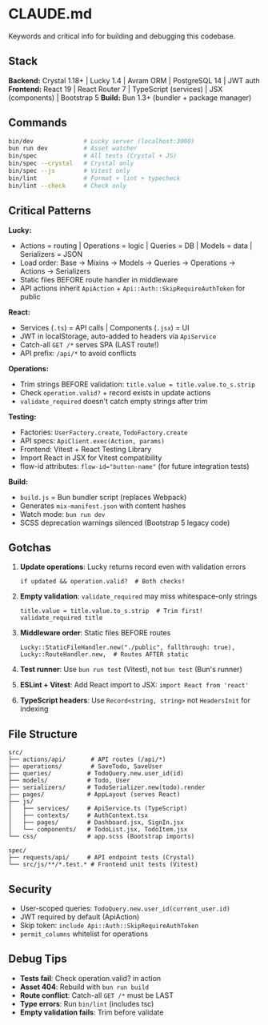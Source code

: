 # CLAUDE.md

Keywords and critical info for building and debugging this codebase.

## Stack

**Backend:** Crystal 1.18+ | Lucky 1.4 | Avram ORM | PostgreSQL 14 | JWT auth
**Frontend:** React 19 | React Router 7 | TypeScript (services) | JSX (components) | Bootstrap 5
**Build:** Bun 1.3+ (bundler + package manager)

## Commands

```bash
bin/dev              # Lucky server (localhost:3000)
bun run dev          # Asset watcher
bin/spec             # All tests (Crystal + JS)
bin/spec --crystal   # Crystal only
bin/spec --js        # Vitest only
bin/lint             # Format + lint + typecheck
bin/lint --check     # Check only
```

## Critical Patterns

**Lucky:**
- Actions = routing | Operations = logic | Queries = DB | Models = data | Serializers = JSON
- Load order: Base → Mixins → Models → Queries → Operations → Actions → Serializers
- Static files BEFORE route handler in middleware
- API actions inherit `ApiAction` + `Api::Auth::SkipRequireAuthToken` for public

**React:**
- Services (`.ts`) = API calls | Components (`.jsx`) = UI
- JWT in localStorage, auto-added to headers via `ApiService`
- Catch-all `GET /*` serves SPA (LAST route!)
- API prefix: `/api/*` to avoid conflicts

**Operations:**
- Trim strings BEFORE validation: `title.value = title.value.to_s.strip`
- Check `operation.valid?` + record exists in update actions
- `validate_required` doesn't catch empty strings after trim

**Testing:**
- Factories: `UserFactory.create`, `TodoFactory.create`
- API specs: `ApiClient.exec(Action, params)`
- Frontend: Vitest + React Testing Library
- Import React in JSX for Vitest compatibility
- flow-id attributes: `flow-id="button-name"` (for future integration tests)

**Build:**
- `build.js` = Bun bundler script (replaces Webpack)
- Generates `mix-manifest.json` with content hashes
- Watch mode: `bun run dev`
- SCSS deprecation warnings silenced (Bootstrap 5 legacy code)

## Gotchas

1. **Update operations**: Lucky returns record even with validation errors
   ```crystal
   if updated && operation.valid?  # Both checks!
   ```

2. **Empty validation**: `validate_required` may miss whitespace-only strings
   ```crystal
   title.value = title.value.to_s.strip  # Trim first!
   validate_required title
   ```

3. **Middleware order**: Static files BEFORE routes
   ```crystal
   Lucky::StaticFileHandler.new("./public", fallthrough: true),
   Lucky::RouteHandler.new,  # Routes AFTER static
   ```

4. **Test runner**: Use `bun run test` (Vitest), not `bun test` (Bun's runner)

5. **ESLint + Vitest**: Add React import to JSX: `import React from 'react'`

6. **TypeScript headers**: Use `Record<string, string>` not `HeadersInit` for indexing

## File Structure

```
src/
├── actions/api/       # API routes (/api/*)
├── operations/        # SaveTodo, SaveUser
├── queries/          # TodoQuery.new.user_id(id)
├── models/           # Todo, User
├── serializers/      # TodoSerializer.new(todo).render
├── pages/            # AppLayout (serves React)
├── js/
│   ├── services/     # ApiService.ts (TypeScript)
│   ├── contexts/     # AuthContext.tsx
│   ├── pages/        # Dashboard.jsx, SignIn.jsx
│   └── components/   # TodoList.jsx, TodoItem.jsx
└── css/              # app.scss (Bootstrap imports)

spec/
├── requests/api/     # API endpoint tests (Crystal)
└── src/js/**/*.test.* # Frontend unit tests (Vitest)
```

## Security

- User-scoped queries: `TodoQuery.new.user_id(current_user.id)`
- JWT required by default (ApiAction)
- Skip token: `include Api::Auth::SkipRequireAuthToken`
- `permit_columns` whitelist for operations

## Debug Tips

- **Tests fail**: Check operation.valid? in action
- **Asset 404**: Rebuild with `bun run build`
- **Route conflict**: Catch-all `GET /*` must be LAST
- **Type errors**: Run `bin/lint` (includes tsc)
- **Empty validation fails**: Trim before validate
